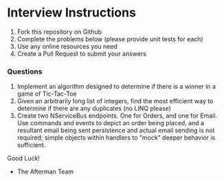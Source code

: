 # Interview Instructions

1. Fork this repository on Github
2. Complete the problems below (please provide unit tests for each)
3. Use any online resources you need
4. Create a Pull Request to submit your answers


### Questions

1. Implement an algorithm designed to determine if there is a winner in a game of Tic-Tac-Toe
2. Given an arbitrarily long list of integers, find the most efficient way to determine if there are any duplicates (no LINQ please)
3. Create two NServiceBus endpoints.  One for Orders, and one for Email.  Use commands and events to depict an order being placed, and a resultant email being sent
  persistence and actual email sending is not required; simple objects within handlers to "mock" deeper behavior is sufficient.  


Good Luck!

- The Afterman Team 

[logo]: https://static.wixstatic.com/media/ff2591_9d28dac6d0a54e1c9b1787455e9336d9~mv2.png/v1/fill/w_302,h_292,al_c,usm_0.66_1.00_0.01/ff2591_9d28dac6d0a54e1c9b1787455e9336d9~mv2.png "Afterman Software"